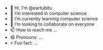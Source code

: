 - 👋 Hi, I’m @eartubitu
- 👀 I’m interested in computer science
- 🌱 I’m currently learning computer science
- 💞️ I’m looking to collaborate on everyone
- 📫 How to reach me ...
- 😄 Pronouns: ...
- ⚡ Fun fact: ...

<!---
eartubitu/eartubitu is a ✨ special ✨ repository because its `README.md` (this file) appears on your GitHub profile.
You can click the Preview link to take a look at your changes.
--->
